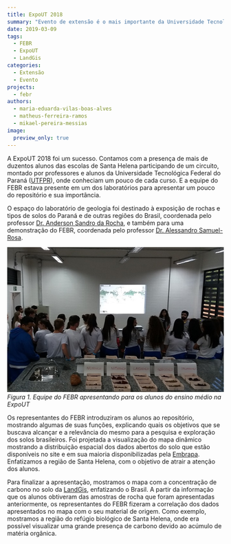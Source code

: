 ```yaml
---
title: ExpoUT 2018
summary: "Evento de extensão é o mais importante da Universidade Tecnológica Federal do Paraná"
date: 2019-03-09
tags:
  - FEBR
  - ExpoUT
  - LandGis
categories:
  - Extensão
  - Evento
projects:
  - febr
authors:
  - maria-eduarda-vilas-boas-alves
  - matheus-ferreira-ramos
  - mikael-pereira-messias
image:
  preview_only: true
---
```


A ExpoUT 2018 foi um sucesso. Contamos com a presença de mais de duzentos alunos das escolas de Santa Helena participando de um circuito, montado por professores e alunos da Universidade Tecnológica Federal do Paraná ([UTFPR][utfpr]), onde conheciam um pouco de cada curso. E a equipe do FEBR estava presente em um dos laboratórios para apresentar um pouco do repositório e sua importância.  

[utfpr]: http://portal.utfpr.edu.br/

O espaço do laboratório de geologia foi destinado à exposição de rochas e tipos de solos do Paraná e de outras regiões do Brasil, coordenada pelo professor [Dr. Anderson Sandro da Rocha][anderson], e também para uma demonstração do FEBR, coordenada pelo professor [Dr. Alessandro Samuel-Rosa][alessandro].

[alessandro]: http://lattes.cnpq.br/1609751519717461
[anderson]: http://lattes.cnpq.br/1429629017719392

![Figura 1. Equipe do FEBR apresentando para os alunos do ensino médio na ExpoUT.](foto-noticia-expoUT-2018.jpg)
_Figura 1. Equipe do FEBR apresentando para os alunos do ensino médio na ExpoUT_

Os representantes do FEBR introduziram os alunos ao repositório, mostrando algumas de suas funções, explicando quais os objetivos que se buscava alcançar e a relevância do mesmo para a pesquisa e exploração dos solos brasileiros. Foi projetada a visualização do mapa dinâmico mostrando a distribuição espacial dos dados abertos do solo que estão disponíveis no site e em sua maioria disponibilizadas pela [Embrapa][embrapa]. Enfatizamos a região de Santa Helena, com o objetivo de atrair a atenção dos alunos. 

Para finalizar a apresentação, mostramos o mapa com a concentração de carbono no solo da [LandGis][land], enfatizando o Brasil. A partir da informação que os alunos obtiveram das amostras de rocha que foram apresentadas anteriormente, os representantes do FEBR fizeram a correlação dos dados apresentados no mapa com o seu material de origem. Como exemplo, mostramos a região do refúgio biológico de Santa Helena, onde era possível visualizar uma grande presença de carbono devido ao acúmulo de matéria orgânica.

[embrapa]: https://www.embrapa.br/
[land]: https://landgis.opengeohub.org/
